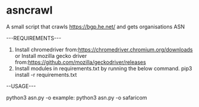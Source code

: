 # asncrawl
A small script that crawls https://bgp.he.net/ and gets organisations ASN

---REQUIREMENTS---

1. Install chromedriver from:https://chromedriver.chromium.org/downloads or Install mozilla gecko driver from:https://github.com/mozilla/geckodriver/releases
2. Install modules in requirements.txt by running the below command.
   pip3 install -r requirements.txt


--USAGE---

python3 asn.py -o <organisation>
example: python3 asn.py -o safaricom

